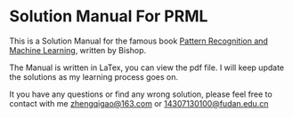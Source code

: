 #	Solution Manual For PRML

This is a Solution Manual for the famous book [Pattern Recognition and Machine Learning](http://users.isr.ist.utl.pt/~wurmd/Livros/school/Bishop%20-%20Pattern%20Recognition%20And%20Machine%20Learning%20-%20Springer%20%202006.pdf), written by Bishop.

The Manual is written in LaTex, you can view the pdf file. I will keep update the solutions as my learning process goes on.

It you have any questions or find any wrong solution, please feel free to contact with me <zhengqigao@163.com> or <14307130100@fudan.edu.cn>